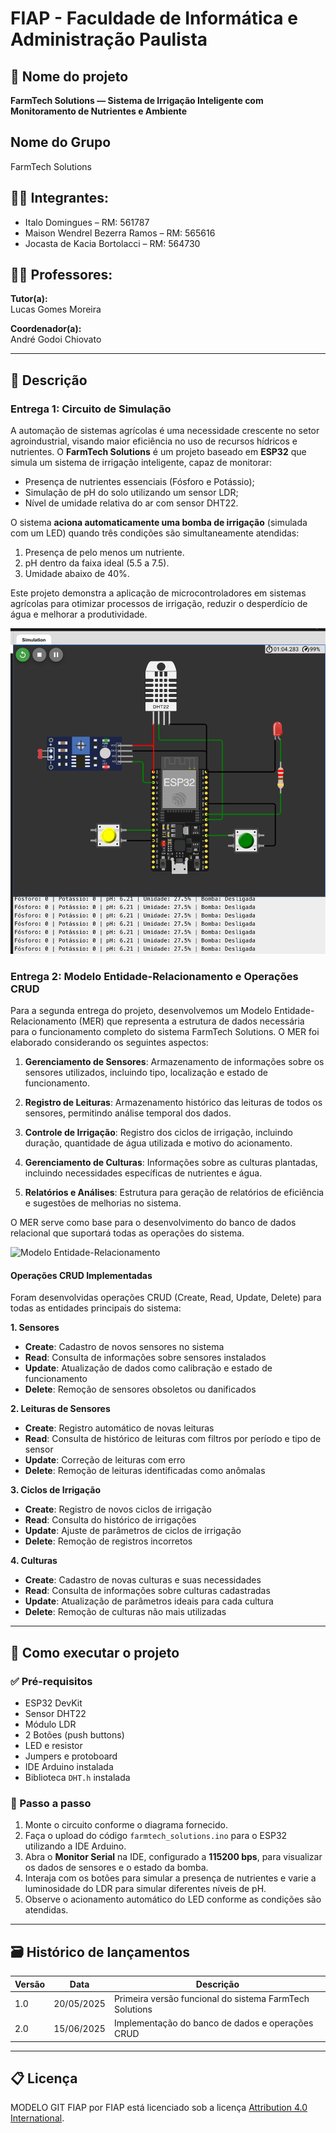 # FIAP - Faculdade de Informática e Administração Paulista

## 📌 Nome do projeto
**FarmTech Solutions — Sistema de Irrigação Inteligente com Monitoramento de Nutrientes e Ambiente**

## Nome do Grupo

FarmTech Solutions

## 👨‍🎓 Integrantes:
- Italo Domingues – RM: 561787
- Maison Wendrel Bezerra Ramos – RM: 565616
- Jocasta de Kacia Bortolacci – RM: 564730

## 👩‍🏫 Professores:

**Tutor(a):**  
Lucas Gomes Moreira

**Coordenador(a):**  
André Godoi Chiovato

---

## 📜 Descrição

### Entrega 1: Circuito de Simulação

A automação de sistemas agrícolas é uma necessidade crescente no setor agroindustrial, visando maior eficiência no uso de recursos hídricos e nutrientes. O **FarmTech Solutions** é um projeto baseado em **ESP32** que simula um sistema de irrigação inteligente, capaz de monitorar:

- Presença de nutrientes essenciais (Fósforo e Potássio);
- Simulação de pH do solo utilizando um sensor LDR;
- Nível de umidade relativa do ar com sensor DHT22.

O sistema **aciona automaticamente uma bomba de irrigação** (simulada com um LED) quando três condições são simultaneamente atendidas:

1. Presença de pelo menos um nutriente.
2. pH dentro da faixa ideal (5.5 a 7.5).
3. Umidade abaixo de 40%.

Este projeto demonstra a aplicação de microcontroladores em sistemas agrícolas para otimizar processos de irrigação, reduzir o desperdício de água e melhorar a produtividade.

![Circuito](entrega_1/circuito.png)

### Entrega 2: Modelo Entidade-Relacionamento e Operações CRUD

Para a segunda entrega do projeto, desenvolvemos um Modelo Entidade-Relacionamento (MER) que representa a estrutura de dados necessária para o funcionamento completo do sistema FarmTech Solutions. O MER foi elaborado considerando os seguintes aspectos:

1. **Gerenciamento de Sensores**: Armazenamento de informações sobre os sensores utilizados, incluindo tipo, localização e estado de funcionamento.

2. **Registro de Leituras**: Armazenamento histórico das leituras de todos os sensores, permitindo análise temporal dos dados.

3. **Controle de Irrigação**: Registro dos ciclos de irrigação, incluindo duração, quantidade de água utilizada e motivo do acionamento.

4. **Gerenciamento de Culturas**: Informações sobre as culturas plantadas, incluindo necessidades específicas de nutrientes e água.

5. **Relatórios e Análises**: Estrutura para geração de relatórios de eficiência e sugestões de melhorias no sistema.

O MER serve como base para o desenvolvimento do banco de dados relacional que suportará todas as operações do sistema.

![Modelo Entidade-Relacionamento](mer.png)

#### Operações CRUD Implementadas

Foram desenvolvidas operações CRUD (Create, Read, Update, Delete) para todas as entidades principais do sistema:

**1. Sensores**
- **Create**: Cadastro de novos sensores no sistema
- **Read**: Consulta de informações sobre sensores instalados
- **Update**: Atualização de dados como calibração e estado de funcionamento
- **Delete**: Remoção de sensores obsoletos ou danificados

**2. Leituras de Sensores**
- **Create**: Registro automático de novas leituras
- **Read**: Consulta de histórico de leituras com filtros por período e tipo de sensor
- **Update**: Correção de leituras com erro
- **Delete**: Remoção de leituras identificadas como anômalas

**3. Ciclos de Irrigação**
- **Create**: Registro de novos ciclos de irrigação
- **Read**: Consulta do histórico de irrigações
- **Update**: Ajuste de parâmetros de ciclos de irrigação
- **Delete**: Remoção de registros incorretos

**4. Culturas**
- **Create**: Cadastro de novas culturas e suas necessidades
- **Read**: Consulta de informações sobre culturas cadastradas
- **Update**: Atualização de parâmetros ideais para cada cultura
- **Delete**: Remoção de culturas não mais utilizadas

---

## 🔧 Como executar o projeto

### ✅ Pré-requisitos

- ESP32 DevKit
- Sensor DHT22
- Módulo LDR
- 2 Botões (push buttons)
- LED e resistor
- Jumpers e protoboard
- IDE Arduino instalada
- Biblioteca `DHT.h` instalada

### 🚀 Passo a passo

1. Monte o circuito conforme o diagrama fornecido.
2. Faça o upload do código `farmtech_solutions.ino` para o ESP32 utilizando a IDE Arduino.
3. Abra o **Monitor Serial** na IDE, configurado a **115200 bps**, para visualizar os dados de sensores e o estado da bomba.
4. Interaja com os botões para simular a presença de nutrientes e varie a luminosidade do LDR para simular diferentes níveis de pH.
5. Observe o acionamento automático do LED conforme as condições são atendidas.

---

## 🗃 Histórico de lançamentos

| Versão | Data       | Descrição                                   |
|--------|------------|---------------------------------------------|
| 1.0    | 20/05/2025 | Primeira versão funcional do sistema FarmTech Solutions |
| 2.0    | 15/06/2025 | Implementação do banco de dados e operações CRUD |

---

## 📋 Licença

MODELO GIT FIAP por FIAP está licenciado sob a licença [Attribution 4.0 International](https://creativecommons.org/licenses/by/4.0/).


